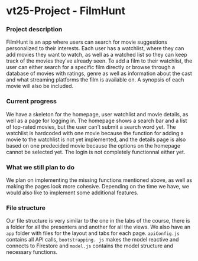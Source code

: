 # vt25-Project - FilmHunt

### Project description
FilmHunt is an app where users can search for movie suggestions personalized to their interests. Each user has a watchlist, where they can add movies they want to watch, as well as a watched list so they can keep track of the movies they’ve already seen. To add a film to their watchlist, the user can either search for a specific film directly or browse through a database of movies with ratings, genre as well as information about the cast and what streaming platforms the film is available on. A synopsis of each movie will also be included.

### Current progress
We have a skeleton for the homepage, user watchlist and movie details, as well as a page for logging in. The homepage shows a search bar and a list of top-rated movies, but the user can't submit a search word yet. The watchlist is hardcoded with one movie because the function for adding a movie to the watchlist is not yet implemented, and the details page is also based on one predecided movie because the options on the homepage cannot be selected yet. The login is not completely functionnal either yet.

### What we still plan to do
We plan on implementing the missing functions mentioned above, as well as making the pages look more cohesive. Depending on the time we have, we would also like to implement some additional features.

### File structure
Our file structure is very similar to the one in the labs of the course, there is a folder for all the presenters and another for all the views. We also have an `app` folder with files for the layout and tabs for each page.
`apiConfig.js` contains all API calls, `bootstrapping. js` makes the model reactive and connects to Firestore and `model.js` contains the model structure and necessary functions. 
